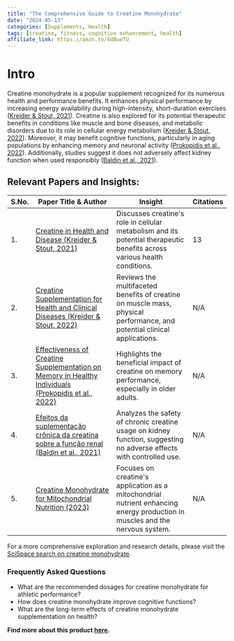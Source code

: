 ```yaml
---
title: "The Comprehensive Guide to Creatine Monohydrate"
date: "2024-05-13"
categories: [Supplements, Health]
tags: [creatine, fitness, cognitive enhancement, health]
affiliate_link: https://amzn.to/4dBueTU
---
```


# Intro

Creatine monohydrate is a popular supplement recognized for its numerous health and performance benefits. It enhances physical performance by increasing energy availability during high-intensity, short-duration exercises ([Kreider & Stout, 2021](https://typeset.io/papers/creatine-in-health-and-disease-3x0fk4t8kc)). Creatine is also explored for its potential therapeutic benefits in conditions like muscle and bone diseases, and metabolic disorders due to its role in cellular energy metabolism ([Kreider & Stout, 2022](https://typeset.io/papers/creatine-supplementation-for-health-and-clinical-diseases-9ws65pw1)). Moreover, it may benefit cognitive functions, particularly in aging populations by enhancing memory and neuronal activity ([Prokopidis et al., 2022](https://typeset.io/papers/945-effectiveness-of-creatine-supplementation-on-memory-in-1ofoqkhs)). Additionally, studies suggest it does not adversely affect kidney function when used responsibly ([Baldin et al., 2021](https://typeset.io/papers/efeitos-da-suplementacao-cronica-da-creatina-sobre-a-funcao-532084er4h)).

## Relevant Papers and Insights:

| S.No. | Paper Title & Author | Insight | Citations |
|-------|----------------------|---------|-----------|
| 1.    | [Creatine in Health and Disease (Kreider & Stout, 2021)](https://typeset.io/papers/creatine-in-health-and-disease-3x0fk4t8kc) | Discusses creatine's role in cellular metabolism and its potential therapeutic benefits across various health conditions. | 13 |
| 2.    | [Creatine Supplementation for Health and Clinical Diseases (Kreider & Stout, 2022)](https://typeset.io/papers/creatine-supplementation-for-health-and-clinical-diseases-9ws65pw1) | Reviews the multifaceted benefits of creatine on muscle mass, physical performance, and potential clinical applications. | N/A |
| 3.    | [Effectiveness of Creatine Supplementation on Memory in Healthy Individuals (Prokopidis et al., 2022)](https://typeset.io/papers/945-effectiveness-of-creatine-supplementation-on-memory-in-1ofoqkhs) | Highlights the beneficial impact of creatine on memory performance, especially in older adults. | N/A |
| 4.    | [Efeitos da suplementação crônica da creatina sobre a função renal (Baldin et al., 2021)](https://typeset.io/papers/efeitos-da-suplementacao-cronica-da-creatina-sobre-a-funcao-532084er4h) | Analyzes the safety of chronic creatine usage on kidney function, suggesting no adverse effects with controlled use. | N/A |
| 5.    | [Creatine Monohydrate for Mitochondrial Nutrition (2023)](https://typeset.io/papers/creatine-monohydrate-for-mitochondrial-nutrition-3gjny48u) | Focuses on creatine's application as a mitochondrial nutrient enhancing energy production in muscles and the nervous system. | N/A |

For a more comprehensive exploration and research details, please visit the [SciSpace search on creatine monohydrate](https://typeset.io/search?q=health%20benefits%20of%20creatine%20monohydrate).

### Frequently Asked Questions

- What are the recommended dosages for creatine monohydrate for athletic performance?
- How does creatine monohydrate improve cognitive functions?
- What are the long-term effects of creatine monohydrate supplementation on health?

**Find more about this product [here](https://amzn.to/4dBueTU).**
